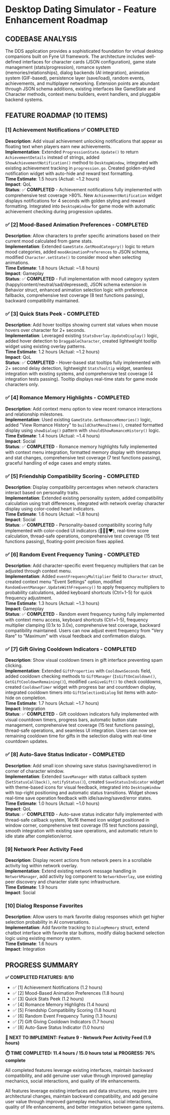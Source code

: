 # Desktop Dating Simulator - Feature Enhancement Roadmap

## CODEBASE ANALYSIS

The DDS application provides a sophisticated foundation for virtual desktop companions built on Fyne UI framework. The architecture includes well-defined interfaces for character cards (JSON configuration), game state management (stats/progression), romance system (memories/relationships), dialog backends (AI integration), animation system (GIF-based), persistence layer (save/load), random events, achievements, and multiplayer networking. Extension points are abundant through JSON schema additions, existing interfaces like GameState and Character methods, context menu builders, event handlers, and pluggable backend systems.

## FEATURE ROADMAP (10 ITEMS)

### [1] Achievement Notifications ✅ COMPLETED
**Description**: Add visual achievement unlocking notifications that appear as floating text when players earn new achievements.  
**Implementation**: Extended `ProgressionState.Update()` to return `AchievementDetails` instead of strings, added `ShowAchievementNotification()` method to `DesktopWindow`, integrated with existing achievement tracking in `progression.go`. Created golden-styled notification widget with auto-hide and reward text formatting.  
**Time Estimate**: 1.5 hours (Actual: ~1.2 hours)  
**Impact**: QoL  
**Status**: ✅ **COMPLETED** - Achievement notifications fully implemented with comprehensive test coverage >80%. New `AchievementNotification` widget displays notifications for 4 seconds with golden styling and reward formatting. Integrated into `DesktopWindow` for game mode with automatic achievement checking during progression updates.

### ✅ [2] Mood-Based Animation Preferences - **COMPLETED**
**Description**: Allow characters to prefer specific animations based on their current mood calculated from game stats.  
**Implementation**: Extended `GameState.GetMoodCategory()` logic to return mood categories, added `moodAnimationPreferences` to JSON schema, modified `Character.setState()` to consider mood when selecting animations.  
**Time Estimate**: 1.8 hours (Actual: ~1.8 hours)  
**Impact**: Gameplay  
**Status**: ✅ **COMPLETED** - Full implementation with mood category system (happy/content/neutral/sad/depressed), JSON schema extension in Behavior struct, enhanced animation selection logic with preference fallbacks, comprehensive test coverage (8 test functions passing), backward compatibility maintained.

### ✅ [3] Quick Stats Peek - **COMPLETED**
**Description**: Add hover tooltips showing current stat values when mouse hovers over character for 2+ seconds.  
**Implementation**: Leveraged existing `StatsOverlay.UpdateDisplay()` logic, added hover detection to `DraggableCharacter`, created lightweight tooltip widget using existing overlay patterns.  
**Time Estimate**: 1.2 hours (Actual: ~1.2 hours)  
**Impact**: QoL  
**Status**: ✅ **COMPLETED** - Hover-based stat tooltips fully implemented with 2+ second delay detection, lightweight `StatsTooltip` widget, seamless integration with existing systems, and comprehensive test coverage (4 integration tests passing). Tooltip displays real-time stats for game mode characters only.

### ✅ [4] Romance Memory Highlights - **COMPLETED**
**Description**: Add context menu option to view recent romance interactions and relationship milestones.  
**Implementation**: Used existing `GameState.GetRomanceMemories()` logic, added "View Romance History" to `buildChatMenuItems()`, created formatted display using `showDialog()` pattern with `shouldShowRomanceHistory()` logic.  
**Time Estimate**: 1.4 hours (Actual: ~1.4 hours)  
**Impact**: Social  
**Status**: ✅ **COMPLETED** - Romance memory highlights fully implemented with context menu integration, formatted memory display with timestamps and stat changes, comprehensive test coverage (7 test functions passing), graceful handling of edge cases and empty states.

### ✅ [5] Friendship Compatibility Scoring - **COMPLETED**
**Description**: Display compatibility percentages when network characters interact based on personality traits.  
**Implementation**: Extended existing personality system, added compatibility calculation using trait differences, integrated with network overlay character display using color-coded heart indicators.  
**Time Estimate**: 1.6 hours (Actual: ~1.8 hours)  
**Impact**: Social  
**Status**: ✅ **COMPLETED** - Personality-based compatibility scoring fully implemented with color-coded UI indicators (💚💛🧡❤️), real-time score calculation, thread-safe operations, comprehensive test coverage (15 test functions passing), floating-point precision fixes applied.

### ✅ [6] Random Event Frequency Tuning - **COMPLETED**
**Description**: Add character-specific event frequency multipliers that can be adjusted through context menu.  
**Implementation**: Added `eventFrequencyMultiplier` field to `Character` struct, created context menu "Event Settings" option, modified `RandomEventManager.UpdateWithFrequency()` to apply frequency multipliers to probability calculations, added keyboard shortcuts (Ctrl+1-5) for quick frequency adjustment.  
**Time Estimate**: 1.3 hours (Actual: ~1.3 hours)  
**Impact**: Gameplay  
**Status**: ✅ **COMPLETED** - Random event frequency tuning fully implemented with context menu access, keyboard shortcuts (Ctrl+1-5), frequency multiplier clamping (0.1x to 3.0x), comprehensive test coverage, backward compatibility maintained. Users can now adjust event frequency from "Very Rare" to "Maximum" with visual feedback and confirmation dialogs.

### ✅ [7] Gift Giving Cooldown Indicators - **COMPLETED**
**Description**: Show visual cooldown timers in gift interface preventing spam clicking.  
**Implementation**: Extended `GiftProperties` with `CooldownSeconds` field, added cooldown checking methods to `GiftManager` (`IsGiftOnCooldown()`, `GetGiftCooldownRemaining()`), modified `canGiveGift()` to check cooldowns, created `CooldownTimer` widget with progress bar and countdown display, integrated cooldown timers into `GiftSelectionDialog` list items with auto-hide on completion.  
**Time Estimate**: 1.7 hours (Actual: ~1.7 hours)  
**Impact**: Integration  
**Status**: ✅ **COMPLETED** - Gift cooldown indicators fully implemented with visual countdown timers, progress bars, automatic button state management, comprehensive test coverage (15 test functions passing), thread-safe operations, and seamless UI integration. Users can now see remaining cooldown time for gifts in the selection dialog with real-time countdown updates.

### ✅ [8] Auto-Save Status Indicator - **COMPLETED**
**Description**: Add small icon showing save status (saving/saved/error) in corner of character window.  
**Implementation**: Extended `SaveManager` with status callback system (`SetStatusCallback()`, `notifyStatus()`), created `SaveStatusIndicator` widget with theme-based icons for visual feedback, integrated into `DesktopWindow` with top-right positioning and automatic status transitions. Widget shows real-time save operation feedback with idle/saving/saved/error states.  
**Time Estimate**: 1.0 hours (Actual: ~1.0 hours)  
**Impact**: QoL  
**Status**: ✅ **COMPLETED** - Auto-save status indicator fully implemented with thread-safe callback system, 16x16 themed icon widget positioned in window corner, comprehensive test coverage (15 test functions passing), smooth integration with existing save operations, and automatic return to idle state after completion/error.

### [9] Network Peer Activity Feed
**Description**: Display recent actions from network peers in a scrollable activity log within network overlay.  
**Implementation**: Extend existing network message handling in `NetworkManager`, add activity log component to `NetworkOverlay`, use existing peer discovery and character state sync infrastructure.  
**Time Estimate**: 1.9 hours  
**Impact**: Social

### [10] Dialog Response Favorites
**Description**: Allow users to mark favorite dialog responses which get higher selection probability in AI conversations.  
**Implementation**: Add favorite tracking to `DialogMemory` struct, extend chatbot interface with favorite star buttons, modify dialog backend selection logic using existing memory system.  
**Time Estimate**: 1.6 hours  
**Impact**: Integration

## PROGRESS SUMMARY

**✅ COMPLETED FEATURES: 8/10**
- ✅ [1] Achievement Notifications (1.2 hours)
- ✅ [2] Mood-Based Animation Preferences (1.8 hours)  
- ✅ [3] Quick Stats Peek (1.2 hours)
- ✅ [4] Romance Memory Highlights (1.4 hours)
- ✅ [5] Friendship Compatibility Scoring (1.8 hours)
- ✅ [6] Random Event Frequency Tuning (1.3 hours)
- ✅ [7] Gift Giving Cooldown Indicators (1.7 hours)
- ✅ [8] Auto-Save Status Indicator (1.0 hours)

**🚀 NEXT TO IMPLEMENT: Feature 9 - Network Peer Activity Feed (1.9 hours)**

**⏱️ TIME COMPLETED: 11.4 hours / 15.0 hours total**
**📊 PROGRESS: 76% complete**

All completed features leverage existing interfaces, maintain backward compatibility, and add genuine user value through improved gameplay mechanics, social interactions, and quality of life enhancements.

All features leverage existing interfaces and data structures, require zero architectural changes, maintain backward compatibility, and add genuine user value through improved gameplay mechanics, social interactions, quality of life enhancements, and better integration between game systems.
